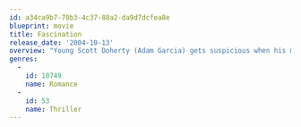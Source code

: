 ```yaml
---
id: a34ca9b7-70b3-4c37-88a2-da9d7dcfea8e
blueprint: movie
title: Fascination
release_date: '2004-10-13'
overview: "Young Scott Doherty (Adam Garcia) gets suspicious when his mother (Jacqueline Bisset) plans to wed Oliver Vance (Stuart Wilson) soon after her husband's untimely death. Scott investigates with Oliver's pretty daughter, Kelly (Alice Evans), who shared Scott's doubts about the upcoming nuptials. Along the way, he falls in love with Kelly, but a fatal explosion turns Scott's life upside down - and the evidence points to him as the murderer. Has he been framed?"
genres:
  -
    id: 10749
    name: Romance
  -
    id: 53
    name: Thriller
---
```

